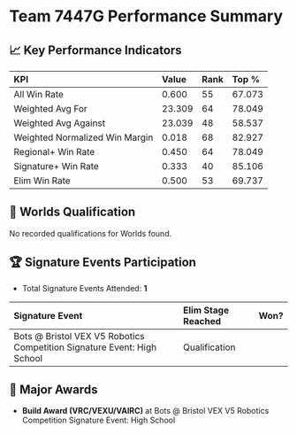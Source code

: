 # Team 7447G Performance Summary

## 📈 Key Performance Indicators
| KPI | Value | Rank | Top % |
|:---|:-----|:----|:-----|
| All Win Rate | 0.600 | 55 | 67.073 |
| Weighted Avg For | 23.309 | 64 | 78.049 |
| Weighted Avg Against | 23.039 | 48 | 58.537 |
| Weighted Normalized Win Margin | 0.018 | 68 | 82.927 |
| Regional+ Win Rate | 0.450 | 64 | 78.049 |
| Signature+ Win Rate | 0.333 | 40 | 85.106 |
| Elim Win Rate | 0.500 | 53 | 69.737 |


## 🎯 Worlds Qualification
No recorded qualifications for Worlds found.

## 🏆 Signature Events Participation
- Total Signature Events Attended: **1**

| Signature Event | Elim Stage Reached | Won? |
|:----------------|:-------------------|:----|
| Bots @ Bristol VEX V5 Robotics Competition Signature Event: High School | Qualification |  |


## 🥇 Major Awards
- **Build Award (VRC/VEXU/VAIRC)** at Bots @ Bristol VEX V5 Robotics Competition Signature Event: High School

